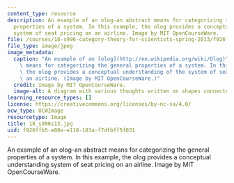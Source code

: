 ```yaml
---
content_type: resource
description: An example of an olog-an abstract means for categorizing the general
  properties of a system. In this example, the olog provides a conceptual understanding
  system of seat pricing on an airline. Image by MIT OpenCourseWare.
file: /courses/18-s996-category-theory-for-scientists-spring-2013/f926ffb5e08ee118183af7dfbff5f031_18_s996s13.jpg
file_type: image/jpeg
image_metadata:
  caption: "An example of an [olog](http://en.wikipedia.org/wiki/Olog)\u2014an abstract\
    \ means for categorizing the general properties of a system. In this example,\
    \ the olog provides a conceptual understanding of the system of seat pricing on\
    \ an airline. (Image by MIT OpenCourseWare.)"
  credit: Image by MIT OpenCourseWare.
  image-alt: A diagram with various thoughts written on shapes connected by arrows.
learning_resource_types: []
license: https://creativecommons.org/licenses/by-nc-sa/4.0/
ocw_type: OCWImage
resourcetype: Image
title: 18_s996s13.jpg
uid: f926ffb5-e08e-e118-183a-f7dfbff5f031
---
```

An example of an olog-an abstract means for categorizing the general properties of a system. In this example, the olog provides a conceptual understanding system of seat pricing on an airline. Image by MIT OpenCourseWare.